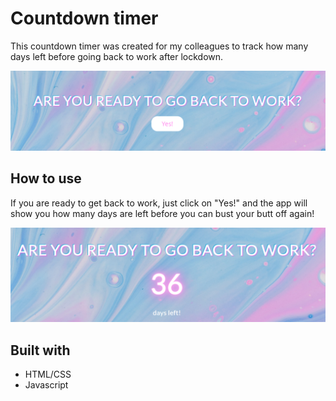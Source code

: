 # Countdown timer

This countdown timer was created for my colleagues to track how many days left before going back to work after lockdown.

![screenshot](https://raw.githubusercontent.com/annaaleksandra/countdowntimer/master/Screenshot_2020-07-23%20Page%20Title.png)

## How to use
If you are ready to get back to work, just click on "Yes!" and the app will show you how many days are left before you can bust your butt off again!


![screenshot](https://raw.githubusercontent.com/annaaleksandra/countdowntimer/master/Screenshot_2020-07-23%20Page%20Title(1).png)

## Built with

* HTML/CSS
* Javascript
